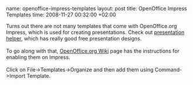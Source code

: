 name: openoffice-impress-templates
layout: post
title: OpenOffice Impress Templates
time: 2008-11-27 00:32:00 +02:00

Turns out there are not many templates that come with OpenOffice.org Impress, which is used for creating presentations. Check out <a href="http://www.presentationhelper.co.uk/free-open-office-impress-templates-91.htm">presentation helper</a>, which has really good free presentation designs.<br /><br />To go along with that, <a href="http://wiki.services.openoffice.org/wiki/Documentation/FAQ/Writer/FormattingPagesAndDocuments/How_do_I_add_my_own_templates%3F">OpenOffice.org Wiki</a> page has the instructions for enabling them on Impress.<br /><br />Click on File->Templates->Organize and then add them using Command->Import Template.
